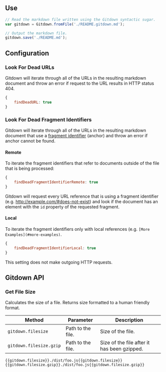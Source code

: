 ## Use

```js
// Read the markdown file written using the Gitdown syntactic sugar.
var gitdown = Gitdown.fromFile('./README.gitdown.md');

// Output the markdown file.
gitdown.save('./README.md');
```

## Configuration

### Look For Dead URLs

Gitdown will iterate through all of the URLs in the resulting markdown document and throw an error if request to the URL results in HTTP status 404.

```js
{
    findDeadURL: true
}
```

### Look For Dead Fragment Identifiers

Gitdown will iterate through all of the URLs in the resulting markdown document that use a [fragment identifier](http://www.w3.org/html/wg/drafts/html/master/browsers.html#scroll-to-fragid) (anchor) and throw an error if anchor cannot be found.

#### Remote

To iterate the fragment identifiers that refer to documents outside of the file that is being processed:

```js
{
    findDeadFragmentIdentifierRemote: true
}
```

Gitdown will request every URL reference that is using a fragment identifier (e.g. http://example.com/#does-not-exist) and look if the document has an element with the `id` property of the requested fragment.

#### Local

To iterate the fragment identifiers only with local references (e.g. `[More Examples](#more-examples)`.

```js
{
    findDeadFragmentIdentifierLocal: true
}
```

This setting does not make outgoing HTTP requests.

## Gitdown API

### Get File Size

Calculates the size of a file. Returns size formatted to a human friendly format.

| Method | Parameter | Description |
| --- | --- | --- |
| `gitdown.filesize` | Path to the file. | Size of the file. |
| `gitdown.filesize.gzip` | Path to the file. | Size of the file after it has been gzipped. |

```Handlebars
{{gitdown.filesize}}./dist/foo.js{{gitdown.filesize}}
{{gitdown.filesize.gzip}}./dist/foo.js{{gitdown.filesize.gzip}}
```